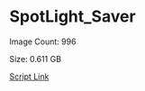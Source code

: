 # SpotLight_Saver

Image Count: 996

Size: 0.611 GB

[Script Link](https://github.com/liuyal/Archive/blob/master/Python/Utilities/Miscellaneous/spotlight_saver.py)